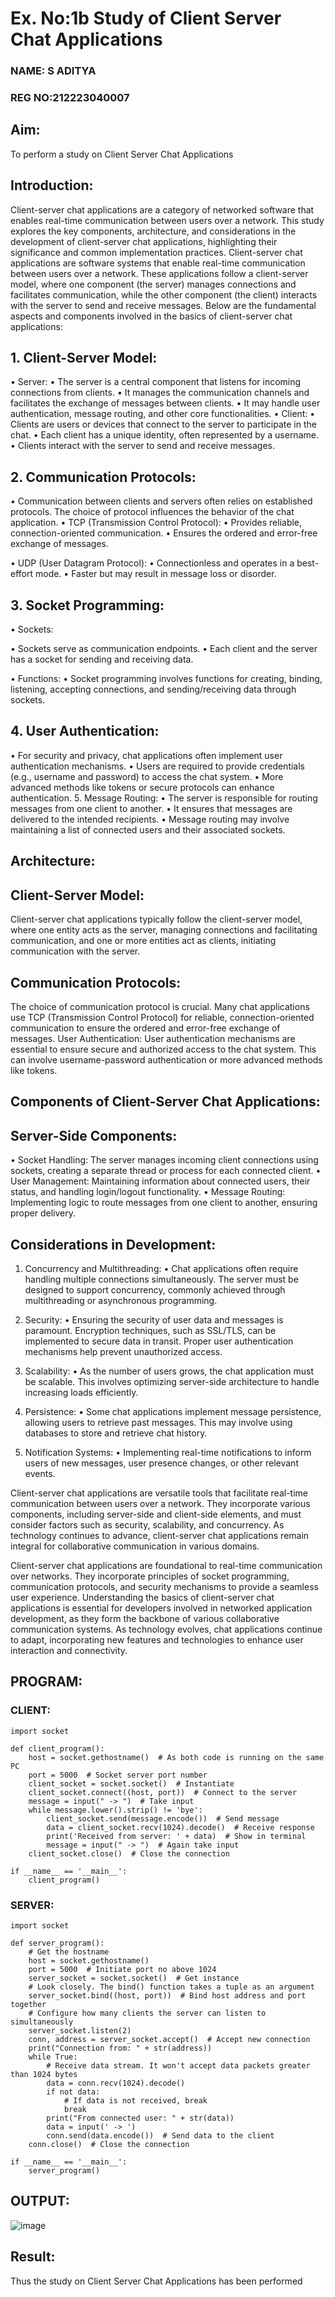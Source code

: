 # Ex. No:1b 			Study of Client Server Chat Applications

### NAME: S ADITYA
### REG NO:212223040007

## Aim: 
To perform a study on Client Server Chat Applications
## Introduction:
Client-server chat applications are a category of networked software that enables real-time communication between users over a network. This study explores the key components, architecture, and considerations in the development of client-server chat applications, highlighting their significance and common implementation practices.
Client-server chat applications are software systems that enable real-time communication between users over a network. These applications follow a client-server model, where one component (the server) manages connections and facilitates communication, while the other component (the client) interacts with the server to send and receive messages. Below are the fundamental aspects and components involved in the basics of client-server chat applications:
## 1. Client-Server Model:
•	Server:
•	The server is a central component that listens for incoming connections from clients.
•	It manages the communication channels and facilitates the exchange of messages between clients.
•	It may handle user authentication, message routing, and other core functionalities.
•	Client:
•	Clients are users or devices that connect to the server to participate in the chat.
•	Each client has a unique identity, often represented by a username.
•	Clients interact with the server to send and receive messages.
## 2. Communication Protocols:
•	Communication between clients and servers often relies on established protocols. The choice of protocol influences the behavior of the chat application.
•	TCP (Transmission Control Protocol):
•	Provides reliable, connection-oriented communication.
•	Ensures the ordered and error-free exchange of messages.

•	UDP (User Datagram Protocol):
•	Connectionless and operates in a best-effort mode.
•	Faster but may result in message loss or disorder.
## 3. Socket Programming:
•	Sockets:

•	Sockets serve as communication endpoints.
•	Each client and the server has a socket for sending and receiving data.

•	Functions:
•	Socket programming involves functions for creating, binding, listening, accepting connections, and sending/receiving data through sockets.
## 4. User Authentication:
•	For security and privacy, chat applications often implement user authentication mechanisms.
•	Users are required to provide credentials (e.g., username and password) to access the chat system.
•	More advanced methods like tokens or secure protocols can enhance authentication.
5. Message Routing:
•	The server is responsible for routing messages from one client to another.
•	It ensures that messages are delivered to the intended recipients.
•	Message routing may involve maintaining a list of connected users and their associated sockets.

## Architecture:
## Client-Server Model:
Client-server chat applications typically follow the client-server model, where one entity acts as the server, managing connections and facilitating communication, and one or more entities act as clients, initiating communication with the server.

## Communication Protocols:
The choice of communication protocol is crucial. Many chat applications use TCP (Transmission Control Protocol) for reliable, connection-oriented communication to ensure the ordered and error-free exchange of messages.
User Authentication:
User authentication mechanisms are essential to ensure secure and authorized access to the chat system. This can involve username-password authentication or more advanced methods like tokens.
## Components of Client-Server Chat Applications:
## Server-Side Components:

•	Socket Handling: The server manages incoming client connections using sockets, creating a separate thread or process for each connected client.
•	User Management: Maintaining information about connected users, their status, and handling login/logout functionality.
•	Message Routing: Implementing logic to route messages from one client to another, ensuring proper delivery.

## Considerations in Development:
1.	Concurrency and Multithreading:
•	Chat applications often require handling multiple connections simultaneously. The server must be designed to support concurrency, commonly achieved through multithreading or asynchronous programming.
2.	Security:
•	Ensuring the security of user data and messages is paramount. Encryption techniques, such as SSL/TLS, can be implemented to secure data in transit. Proper user authentication mechanisms help prevent unauthorized access.
3.	Scalability:
•	As the number of users grows, the chat application must be scalable. This involves optimizing server-side architecture to handle increasing loads efficiently.
4.	Persistence:
•	Some chat applications implement message persistence, allowing users to retrieve past messages. This may involve using databases to store and retrieve chat history.

5.	Notification Systems:
•	Implementing real-time notifications to inform users of new messages, user presence changes, or other relevant events.


Client-server chat applications are versatile tools that facilitate real-time communication between users over a network. They incorporate various components, including server-side and client-side elements, and must consider factors such as security, scalability, and concurrency. As technology continues to advance, client-server chat applications remain integral for collaborative communication in various domains.

Client-server chat applications are foundational to real-time communication over networks. They incorporate principles of socket programming, communication protocols, and security mechanisms to provide a seamless user experience. Understanding the basics of client-server chat applications is essential for developers involved in networked application development, as they form the backbone of various collaborative communication systems. As technology evolves, chat applications continue to adapt, incorporating new features and technologies to enhance user interaction and connectivity.

## PROGRAM:
### CLIENT:
```
import socket

def client_program():
    host = socket.gethostname()  # As both code is running on the same PC
    port = 5000  # Socket server port number
    client_socket = socket.socket()  # Instantiate
    client_socket.connect((host, port))  # Connect to the server
    message = input(" -> ")  # Take input
    while message.lower().strip() != 'bye':
        client_socket.send(message.encode())  # Send message
        data = client_socket.recv(1024).decode()  # Receive response
        print('Received from server: ' + data)  # Show in terminal
        message = input(" -> ")  # Again take input
    client_socket.close()  # Close the connection

if __name__ == '__main__':
    client_program()

```

### SERVER:

```
import socket

def server_program():
    # Get the hostname
    host = socket.gethostname()
    port = 5000  # Initiate port no above 1024
    server_socket = socket.socket()  # Get instance
    # Look closely. The bind() function takes a tuple as an argument
    server_socket.bind((host, port))  # Bind host address and port together
    # Configure how many clients the server can listen to simultaneously
    server_socket.listen(2)
    conn, address = server_socket.accept()  # Accept new connection
    print("Connection from: " + str(address))
    while True:
        # Receive data stream. It won't accept data packets greater than 1024 bytes
        data = conn.recv(1024).decode()
        if not data:
            # If data is not received, break
            break
        print("From connected user: " + str(data))
        data = input(' -> ')
        conn.send(data.encode())  # Send data to the client
    conn.close()  # Close the connection

if __name__ == '__main__':
    server_program()

```
## OUTPUT:
![image](https://github.com/ADITYA-205/ChatStudy/assets/169021938/cd79d220-6ceb-4598-bb86-3b21a7d0a3c7)



## Result:

Thus the study on Client Server Chat Applications has been performed

